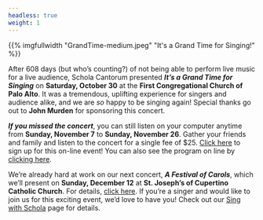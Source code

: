 ```yaml
---
headless: true
weight: 1
---
```


{{% imgfullwidth "GrandTime-medium.jpeg" "It's a Grand Time for Singing!" %}}

After 608 days (but who&rsquo;s counting?) of not being able to perform live music for a live audience, Schola Cantorum presented
**_It&rsquo;s a Grand Time for Singing_** on **Saturday, October 30** at the **First Congregational Church of
Palo Alto**. It was a tremendous, uplifting experience for singers and audience alike, and we are _so_ happy to be singing again! Special
thanks go out to **John Murden** for sponsoring this concert.

**_If you missed the concert_**, you can still listen on your computer anytime from **Sunday, November 7** to **Sunday, November 26**. Gather your friends and family and listen to the concert for a single fee of $25. <a href="https://www.feelitlive.com/place/music/schola-cantorum-a-grand-time-for-singing/concerts" target="_blank">Click here</a> to sign up for this on-line event! You can also see the program on line by <a href="https://spark.adobe.com/page/zCtfuFBDJxqVS/" target="_blank">clicking here</a>.

We&rsquo;re already hard at work on our next concert, **_A Festival of Carols_**, which we&rsquo;ll present on **Sunday, December 12** at
**St. Joseph&rsquo;s of Cupertino Catholic Church**. For details, <a href="https://scholacantorum.org/concerts/festival-of-carols/">click here</a>.
If you&rsquo;re a singer and would like to join us for this exciting event, we&rsquo;d love to have you! Check out our <a href="https://scholacantorum.org/sing">Sing with Schola</a> page for details.

